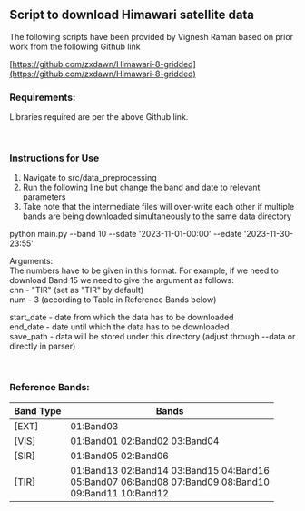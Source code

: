 ## Script to download Himawari satellite data 

The following scripts have been provided by Vignesh Raman based on prior work from the following Github link

[https://github.com/zxdawn/Himawari-8-gridded](https://github.com/zxdawn/Himawari-8-gridded)

### Requirements:

Libraries required are per the above Github link. 

<br>

### Instructions for Use

1. Navigate to src/data_preprocessing
2. Run the following line but change the band and date to relevant parameters 
3. Take note that the intermediate files will over-write each other if multiple bands are being downloaded simultaneously to the same data directory
   
python main.py --band 10 --sdate '2023-11-01-00:00' --edate '2023-11-30-23:55'


Arguments: </br>
The numbers have to be given in this format. For example, if we need to download Band 15 we need to give the argument as follows: </br>
	chn - "TIR"  (set as "TIR" by default) </br>
	num - 3  (according to Table in Reference Bands below) </br>
	
start_date - date from which the data has to be downloaded </br>
end_date - date until which the data has to be downloaded </br>
save_path - data will be stored under this directory (adjust through --data or directly in parser)

<br>

### Reference Bands:

| Band Type | Bands |
|-----------|------------------------------------------------|
| [EXT]     | 01:Band03                                      |
| [VIS]     | 01:Band01 02:Band02 03:Band04                  |
| [SIR]     | 01:Band05 02:Band06                            |
| [TIR]     | 01:Band13 02:Band14 03:Band15 04:Band16 <br>   05:Band07 06:Band08 07:Band09 08:Band10 <br> 09:Band11 10:Band12 |
